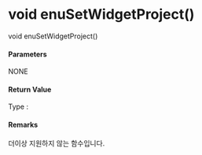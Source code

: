 # void enuSetWidgetProject\(\)

void enuSetWidgetProject\(\)

#### Parameters

NONE

#### Return Value

Type :

#### Remarks

더이상 지원하지 않는 함수입니다.



